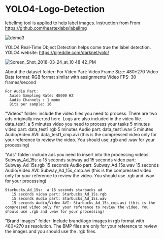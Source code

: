 # YOLO4-Logo-Detection
lebelImg tool is applied to help label images. Instruction from From https://github.com/heartexlabs/labelImg

  ![demo3](https://user-images.githubusercontent.com/43432246/192124383-f723ee19-5566-46ee-b173-1a58b2c2606f.jpeg)
 
YOLO4 Real-Time Object Detection helps come true the label detection. YOLO4 website: https://pjreddie.com/darknet/yolo/

![Screen_Shot_2018-03-24_at_10 48 42_PM](https://user-images.githubusercontent.com/43432246/192124385-b218b607-6513-4e55-accb-a3ee5a5a7ff5.png)



About the dataset folder: 
	For Video Part:
	  Video Frame Size: 480*270
	  Video Data format: RGB format similar with assignments
	  Video FPS: 30 frames/second

	For Audio Part:
	  Auido Sampling Rate: 48000 HZ
	  Audio Channels : 1 mono
	  Bits per sample: 16
	  
  "Videos" folder: 
    include the video files you need to process. There are two ads originally inserted here. Logs are also included in the video file.
	data_test1: a 5 minutes video you need to process your tasks
	   5 minutes video part: data_test1.rgb
	   5 minutes Audio part: data_test1.wav
	   5 minutes Audio/Video AVI: data_test1_cmp.avi (this is the compressed video only for your reference to review the video. You should use .rgb and .wav for your processing)
	   
  "Ads" folder: 
    include ads you need to insert into the processing videos.
	Subway_Ad_15s: a 15 seconds subway ad
	   15 seconds video part: Subway_Ad_15s.rgb
	   15 seconds Audio part: Subway_Ad_15s.wav
	   15 seconds Audio/Video AVI: Subway_Ad_15s_cmp.avi (this is the compressed video only for your reference to review the video. You should use .rgb and .wav for your processing)

	Starbucks_Ad_15s:  a 15 seconds starbucks ad
	   15 seconds video part: Starbucks_Ad_15s.rgb
	   15 seconds Audio part: Starbucks_Ad_15s.wav
	   15 seconds Audio/Video AVI: Starbucks_Ad_15s_cmp.avi (this is the compressed video only for your reference to review the video. You should use .rgb and .wav for your processing)
	   
  "Brand Images" folder: 
    Include brand/logo images in rgb format with 480*270 as resolution. 
	The BMP files are only for your reference to review the images and you should use the .rgb files.
